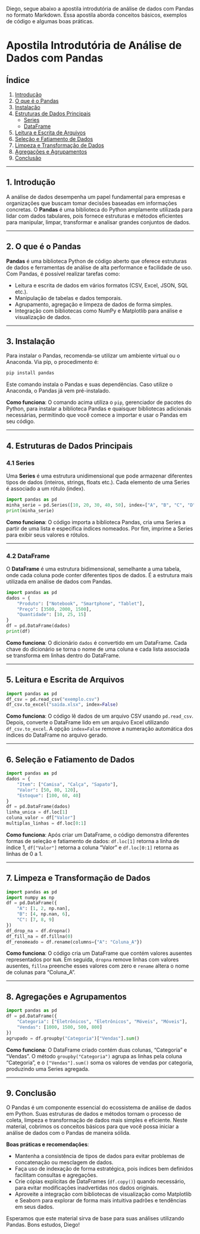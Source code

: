 Diego, segue abaixo a apostila introdutória de análise de dados com Pandas no formato Markdown. Essa apostila aborda conceitos básicos, exemplos de código e algumas boas práticas. 
# Apostila Introdutória de Análise de Dados com Pandas

## Índice
1. [Introdução](#introducao)  
2. [O que é o Pandas](#o-que-e-pandas)  
3. [Instalação](#instalacao)  
4. [Estruturas de Dados Principais](#estruturas-de-dados-principais)  
   - [Series](#series)  
   - [DataFrame](#dataframe)  
5. [Leitura e Escrita de Arquivos](#leitura-e-escrita-de-arquivos)  
6. [Seleção e Fatiamento de Dados](#selecao-e-fatiamento-de-dados)  
7. [Limpeza e Transformação de Dados](#limpeza-e-transformacao-de-dados)  
8. [Agregações e Agrupamentos](#agregacoes-e-agrupamentos)  
9. [Conclusão](#conclusao)

---

## <a name="introducao"></a>1. Introdução
A análise de dados desempenha um papel fundamental para empresas e organizações que buscam tomar decisões baseadas em informações concretas. O **Pandas** é uma biblioteca do Python amplamente utilizada para lidar com dados tabulares, pois fornece estruturas e métodos eficientes para manipular, limpar, transformar e analisar grandes conjuntos de dados.

---

## <a name="o-que-e-pandas"></a>2. O que é o Pandas
**Pandas** é uma biblioteca Python de código aberto que oferece estruturas de dados e ferramentas de análise de alta performance e facilidade de uso. Com Pandas, é possível realizar tarefas como:

- Leitura e escrita de dados em vários formatos (CSV, Excel, JSON, SQL etc.).
- Manipulação de tabelas e dados temporais.
- Agrupamento, agregação e limpeza de dados de forma simples.
- Integração com bibliotecas como NumPy e Matplotlib para análise e visualização de dados.

---

## <a name="instalacao"></a>3. Instalação
Para instalar o Pandas, recomenda-se utilizar um ambiente virtual ou o Anaconda. Via pip, o procedimento é:

```python
pip install pandas
```

Este comando instala o Pandas e suas dependências. Caso utilize o Anaconda, o Pandas já vem pré-instalado.

**Como funciona**: O comando acima utiliza o `pip`, gerenciador de pacotes do Python, para instalar a biblioteca Pandas e quaisquer bibliotecas adicionais necessárias, permitindo que você comece a importar e usar o Pandas em seu código.

---

## <a name="estruturas-de-dados-principais"></a>4. Estruturas de Dados Principais

### <a name="series"></a>4.1 Series
Uma **Series** é uma estrutura unidimensional que pode armazenar diferentes tipos de dados (inteiros, strings, floats etc.). Cada elemento de uma Series é associado a um rótulo (index).

```python
import pandas as pd
minha_serie = pd.Series([10, 20, 30, 40, 50], index=["A", "B", "C", "D", "E"])
print(minha_serie)
```

**Como funciona**: O código importa a biblioteca Pandas, cria uma Series a partir de uma lista e especifica índices nomeados. Por fim, imprime a Series para exibir seus valores e rótulos.

---

### <a name="dataframe"></a>4.2 DataFrame
O **DataFrame** é uma estrutura bidimensional, semelhante a uma tabela, onde cada coluna pode conter diferentes tipos de dados. É a estrutura mais utilizada em análise de dados com Pandas.

```python
import pandas as pd
dados = {
    "Produto": ["Notebook", "Smartphone", "Tablet"],
    "Preço": [3500, 2000, 1500],
    "Quantidade": [10, 25, 15]
}
df = pd.DataFrame(dados)
print(df)
```

**Como funciona**: O dicionário `dados` é convertido em um DataFrame. Cada chave do dicionário se torna o nome de uma coluna e cada lista associada se transforma em linhas dentro do DataFrame.

---

## <a name="leitura-e-escrita-de-arquivos"></a>5. Leitura e Escrita de Arquivos

```python
import pandas as pd
df_csv = pd.read_csv("exemplo.csv")
df_csv.to_excel("saida.xlsx", index=False)
```

**Como funciona**: O código lê dados de um arquivo CSV usando `pd.read_csv`. Depois, converte o DataFrame lido em um arquivo Excel utilizando `df_csv.to_excel`. A opção `index=False` remove a numeração automática dos índices do DataFrame no arquivo gerado.

---

## <a name="selecao-e-fatiamento-de-dados"></a>6. Seleção e Fatiamento de Dados

```python
import pandas as pd
dados = {
    "Item": ["Camisa", "Calça", "Sapato"],
    "Valor": [50, 80, 120],
    "Estoque": [100, 60, 40]
}
df = pd.DataFrame(dados)
linha_unica = df.loc[1]
coluna_valor = df["Valor"]
multiplas_linhas = df.loc[0:1]
```

**Como funciona**: Após criar um DataFrame, o código demonstra diferentes formas de seleção e fatiamento de dados: `df.loc[1]` retorna a linha de índice 1, `df["Valor"]` retorna a coluna “Valor” e `df.loc[0:1]` retorna as linhas de 0 a 1.

---

## <a name="limpeza-e-transformacao-de-dados"></a>7. Limpeza e Transformação de Dados

```python
import pandas as pd
import numpy as np
df = pd.DataFrame({
    "A": [1, 2, np.nan],
    "B": [4, np.nan, 6],
    "C": [7, 8, 9]
})
df_drop_na = df.dropna()
df_fill_na = df.fillna(0)
df_renomeado = df.rename(columns={"A": "Coluna_A"})
```

**Como funciona**: O código cria um DataFrame que contém valores ausentes representados por `NaN`. Em seguida, `dropna` remove linhas com valores ausentes, `fillna` preenche esses valores com zero e `rename` altera o nome de colunas para “Coluna_A”.

---

## <a name="agregacoes-e-agrupamentos"></a>8. Agregações e Agrupamentos

```python
import pandas as pd
df = pd.DataFrame({
    "Categoria": ["Eletrônicos", "Eletrônicos", "Móveis", "Móveis"],
    "Vendas": [1000, 1500, 500, 800]
})
agrupado = df.groupby("Categoria")["Vendas"].sum()
```

**Como funciona**: O DataFrame criado contém duas colunas, “Categoria” e “Vendas”. O método `groupby("Categoria")` agrupa as linhas pela coluna “Categoria”, e o `["Vendas"].sum()` soma os valores de vendas por categoria, produzindo uma Series agregada.

---

## <a name="conclusao"></a>9. Conclusão
O Pandas é um componente essencial do ecossistema de análise de dados em Python. Suas estruturas de dados e métodos tornam o processo de coleta, limpeza e transformação de dados mais simples e eficiente. Neste material, cobrimos os conceitos básicos para que você possa iniciar a análise de dados com o Pandas de maneira sólida. 

**Boas práticas e recomendações**:
- Mantenha a consistência de tipos de dados para evitar problemas de concatenação ou mesclagem de dados.
- Faça uso de indexação de forma estratégica, pois índices bem definidos facilitam consultas e agregações.
- Crie cópias explícitas de DataFrames (`df.copy()`) quando necessário, para evitar modificações inadvertidas nos dados originais.
- Aproveite a integração com bibliotecas de visualização como Matplotlib e Seaborn para explorar de forma mais intuitiva padrões e tendências em seus dados.

Esperamos que este material sirva de base para suas análises utilizando Pandas. Bons estudos, Diego!